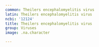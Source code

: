 ```yaml
---
common: Theilers encephalomyelitis virus
latin: Theilers encephalomyelitis virus
ncbi: '12124'
title: Theilers encephalomyelitis virus
group: Viruses
image: .na.character

---
```

